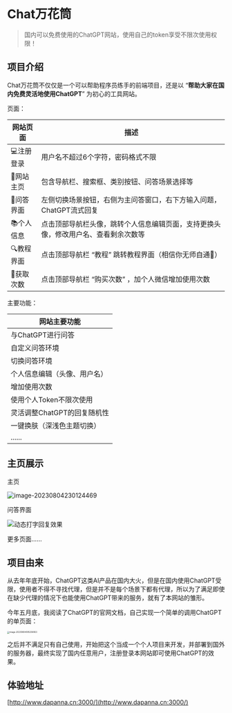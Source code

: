 # Chat万花筒

> 国内可以免费使用的ChatGPT网站，使用自己的token享受不限次使用权限！

## 项目介绍

Chat万花筒不仅仅是一个可以帮助程序员练手的前端项目，还是以 “**帮助大家在国内免费灵活地使用ChatGPT**”  为初心的工具网站。

页面：

| 网站页面  | 描述                                                         |
| --------- | ------------------------------------------------------------ |
| 💻注册登录 | 用户名不超过6个字符，密码格式不限                            |
| 🏡网站主页 | 包含导航栏、搜索框、类别按钮、问答场景选择等                 |
| 💬问答界面 | 左侧切换场景按钮，右侧为主问答窗口，右下方输入问题，ChatGPT流式回复 |
| 📚个人信息 | 点击顶部导航栏头像，跳转个人信息编辑页面，支持更换头像，修改用户名、查看剩余次数等 |
| 🔍教程界面 | 点击顶部导航栏 “教程” 跳转教程界面（相信你无师自通🤭）        |
| 🧲获取次数 | 点击顶部导航栏 “购买次数” ，加个人微信增加使用次数           |

主要功能：

| 网站主要功能                 |
| ---------------------------- |
| 与ChatGPT进行问答            |
| 自定义问答环境               |
| 切换问答环境                 |
| 个人信息编辑（头像、用户名） |
| 增加使用次数                 |
| 使用个人Token不限次使用      |
| 灵活调整ChatGPT的回复随机性  |
| 一键换肤（深浅色主题切换）   |
| ......                       |

## 主页展示

主页

![image-20230804230124469](http://panpan.dapanna.cn//image-20230804230124469.png)

问答界面

![动态打字回复效果](http://panpan.dapanna.cn//image-20230804230105774.png)

更多页面......

## 项目由来

从去年年底开始，ChatGPT这类AI产品在国内大火，但是在国内使用ChatGPT受限，使用者不得不寻找代理，但是并不是每个场景下都有代理，所以为了满足即使在缺少代理的情况下也能使用ChatGPT带来的服务，就有了本网站的雏形。

今年五月底，我阅读了ChatGPT的官网文档，自己实现一个简单的调用ChatGPT的单页面：

<img src="https://files.mdnice.com/user/32447/61346641-1722-45d4-9dfc-1afe3c8845a8.png" alt="image-20230804095258063" style="zoom: 33%;" />

之后并不满足只有自己使用，开始把这个当成一个个人项目来开发，并部署到国外的服务器，最终实现了国内任意用户，注册登录本网站即可使用ChatGPT的效果。

## 体验地址

[http://www.dapanna.cn:3000/](http://www.dapanna.cn:3000/)
